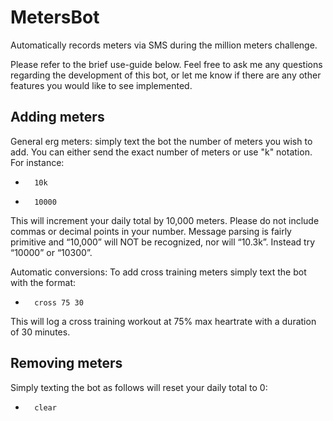 # MetersBot
Automatically records meters via SMS during the million meters challenge. 

Please refer to the brief use-guide below. Feel free to ask me any questions regarding the development of this bot, or
let me know if there are any other features you would like to see implemented. 

## Adding meters
General erg meters: simply text the bot the number of meters you wish to add. You can either send the exact number of
meters or use "k" notation. For instance:
-       10k
-       10000

This will increment your daily total by 10,000 meters. Please do not include commas or decimal points in your number.
Message parsing is fairly primitive and “10,000” will NOT be recognized, nor will “10.3k”. Instead try “10000” or
“10300”.

Automatic conversions: To add cross training meters simply text the bot with the format:
-       cross 75 30

This will log a cross training workout at 75% max heartrate with a duration of 30 minutes.

## Removing meters
Simply texting the bot as follows will reset your daily total to 0:
-       clear
